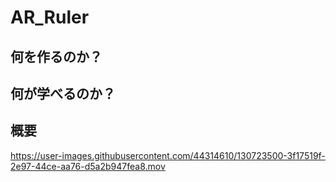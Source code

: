 # AR_Ruler

## 何を作るのか？


## 何が学べるのか？

## 概要
https://user-images.githubusercontent.com/44314610/130723500-3f17519f-2e97-44ce-aa76-d5a2b947fea8.mov

